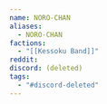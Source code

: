 ```yaml
---
name: NORO-CHAN
aliases:
  - NORO-CHAN
factions:
  - "[[Kessoku Band]]"
reddit: 
discord: (deleted)
tags:
  - "#discord-deleted"
---
```

